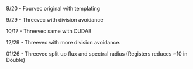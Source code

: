 9/20 - Fourvec original with templating

9/29 - Threevec with division avoidance

10/17 - Threevec same with CUDA8

12/29 - Threevec with more division avoidance.

01/26 - Threevec split up flux and spectral radius (Registers reduces ~10 in Double)
